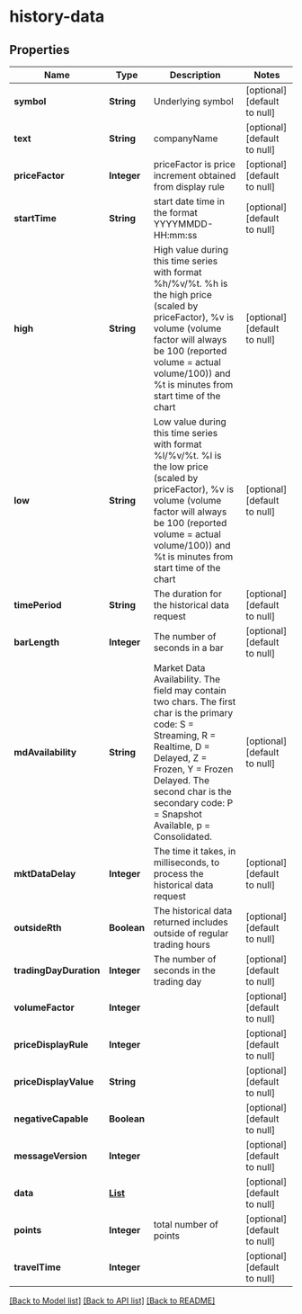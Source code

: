 # history-data
## Properties

| Name | Type | Description | Notes |
|------------ | ------------- | ------------- | -------------|
| **symbol** | **String** | Underlying symbol | [optional] [default to null] |
| **text** | **String** | companyName | [optional] [default to null] |
| **priceFactor** | **Integer** | priceFactor is price increment obtained from display rule | [optional] [default to null] |
| **startTime** | **String** | start date time in the format YYYYMMDD-HH:mm:ss | [optional] [default to null] |
| **high** | **String** | High value during this time series with format %h/%v/%t. %h is the high price (scaled by priceFactor), %v is volume (volume factor will always be 100 (reported volume &#x3D; actual volume/100)) and %t is minutes from start time of the chart  | [optional] [default to null] |
| **low** | **String** | Low value during this time series with format %l/%v/%t. %l is the low price (scaled by priceFactor), %v is volume (volume factor will always be 100 (reported volume &#x3D; actual volume/100)) and %t is minutes from start time of the chart  | [optional] [default to null] |
| **timePeriod** | **String** | The duration for the historical data request | [optional] [default to null] |
| **barLength** | **Integer** | The number of seconds in a bar | [optional] [default to null] |
| **mdAvailability** | **String** | Market Data Availability. The field may contain two chars. The first char is the primary code: S &#x3D; Streaming, R &#x3D; Realtime, D &#x3D; Delayed, Z &#x3D; Frozen, Y &#x3D; Frozen Delayed. The second char is the secondary code: P &#x3D; Snapshot Available, p &#x3D; Consolidated.  | [optional] [default to null] |
| **mktDataDelay** | **Integer** | The time it takes, in milliseconds, to process the historical data request | [optional] [default to null] |
| **outsideRth** | **Boolean** | The historical data returned includes outside of regular trading hours  | [optional] [default to null] |
| **tradingDayDuration** | **Integer** | The number of seconds in the trading day | [optional] [default to null] |
| **volumeFactor** | **Integer** |  | [optional] [default to null] |
| **priceDisplayRule** | **Integer** |  | [optional] [default to null] |
| **priceDisplayValue** | **String** |  | [optional] [default to null] |
| **negativeCapable** | **Boolean** |  | [optional] [default to null] |
| **messageVersion** | **Integer** |  | [optional] [default to null] |
| **data** | [**List**](history_data_data_inner.md) |  | [optional] [default to null] |
| **points** | **Integer** | total number of points | [optional] [default to null] |
| **travelTime** | **Integer** |  | [optional] [default to null] |

[[Back to Model list]](../README.md#documentation-for-models) [[Back to API list]](../README.md#documentation-for-api-endpoints) [[Back to README]](../README.md)

